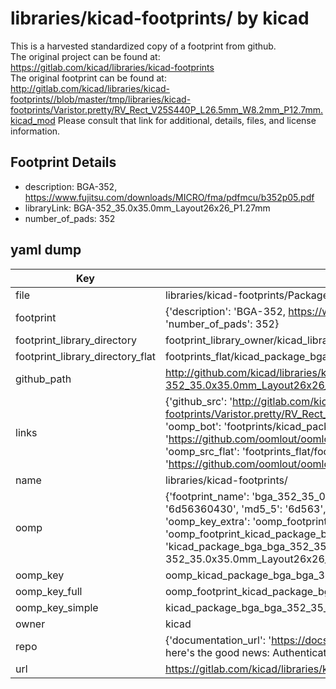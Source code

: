 # libraries/kicad-footprints/ by kicad  
This is a harvested standardized copy of a footprint from github.  
The original project can be found at:  
https://gitlab.com/kicad/libraries/kicad-footprints  
The original footprint can be found at:
http://gitlab.com/kicad/libraries/kicad-footprints//blob/master/tmp/libraries/kicad-footprints/Varistor.pretty/RV_Rect_V25S440P_L26.5mm_W8.2mm_P12.7mm.kicad_mod
Please consult that link for additional, details, files, and license information.  
## Footprint Details
* description: BGA-352, https://www.fujitsu.com/downloads/MICRO/fma/pdfmcu/b352p05.pdf  
* libraryLink: BGA-352_35.0x35.0mm_Layout26x26_P1.27mm  
* number_of_pads: 352  
## yaml dump  
| Key | Value |  
| --- | --- |  
| file | libraries/kicad-footprints/Package_BGA.pretty/BGA-352_35.0x35.0mm_Layout26x26_P1.27mm.kicad_mod |  
| footprint | {'description': 'BGA-352, https://www.fujitsu.com/downloads/MICRO/fma/pdfmcu/b352p05.pdf', 'libraryLink': 'BGA-352_35.0x35.0mm_Layout26x26_P1.27mm', 'number_of_pads': 352} |  
| footprint_library_directory | footprint_library_owner/kicad_libraries/kicad-footprints/ |  
| footprint_library_directory_flat | footprints_flat/kicad_package_bga_bga_352_35_0x35_0mm_layout26x26_p1_27mm/working |  
| github_path | http://github.com/kicad/libraries/kicad-footprints//blob/master/tmp/libraries/kicad-footprints/Package_BGA.pretty/BGA-352_35.0x35.0mm_Layout26x26_P1.27mm.kicad_mod |  
| links | {'github_src': 'http://gitlab.com/kicad/libraries/kicad-footprints//blob/master/tmp/libraries/kicad-footprints/Varistor.pretty/RV_Rect_V25S440P_L26.5mm_W8.2mm_P12.7mm.kicad_mod', 'github_src_repo': 'https://gitlab.com/kicad/libraries/kicad-footprints', 'oomp_bot': 'footprints/kicad_package_bga_bga_352_35_0x35_0mm_layout26x26_p1_27mm/working', 'oomp_bot_github': 'https://github.com/oomlout/oomlout_oomp_footprint_bot/tree/main/footprints/kicad_package_bga_bga_352_35_0x35_0mm_layout26x26_p1_27mm/working', 'oomp_src_flat': 'footprints_flat/footprints_flat/kicad_package_bga_bga_352_35_0x35_0mm_layout26x26_p1_27mm/working', 'oomp_src_flat_github': 'https://github.com/oomlout/oomlout_oomp_footprint_src/tree/main/footprints_flat/kicad_package_bga_bga_352_35_0x35_0mm_layout26x26_p1_27mm/working'} |  
| name | libraries/kicad-footprints/ |  
| oomp | {'footprint_name': 'bga_352_35_0x35_0mm_layout26x26_p1_27mm', 'library_name': 'package_bga', 'md5': '6d56360430fdbcd6ec60c73ca2750083', 'md5_10': '6d56360430', 'md5_5': '6d563', 'md5_6': '6d5636', 'oomp_key': 'oomp_kicad_package_bga_bga_352_35_0x35_0mm_layout26x26_p1_27mm', 'oomp_key_extra': 'oomp_footprint_kicad_package_bga_bga_352_35_0x35_0mm_layout26x26_p1_27mm', 'oomp_key_full': 'oomp_footprint_kicad_package_bga_bga_352_35_0x35_0mm_layout26x26_p1_27mm_6d5636', 'oomp_key_simple': 'kicad_package_bga_bga_352_35_0x35_0mm_layout26x26_p1_27mm', 'original_filename': 'libraries/kicad-footprints/Package_BGA.pretty/BGA-352_35.0x35.0mm_Layout26x26_P1.27mm.kicad_mod', 'owner_name': 'kicad'} |  
| oomp_key | oomp_kicad_package_bga_bga_352_35_0x35_0mm_layout26x26_p1_27mm |  
| oomp_key_full | oomp_footprint_kicad_package_bga_bga_352_35_0x35_0mm_layout26x26_p1_27mm |  
| oomp_key_simple | kicad_package_bga_bga_352_35_0x35_0mm_layout26x26_p1_27mm |  
| owner | kicad |  
| repo | {'documentation_url': 'https://docs.github.com/rest/overview/resources-in-the-rest-api#rate-limiting', 'message': "API rate limit exceeded for 84.66.173.59. (But here's the good news: Authenticated requests get a higher rate limit. Check out the documentation for more details.)"} |  
| url | https://gitlab.com/kicad/libraries/kicad-footprints |  

